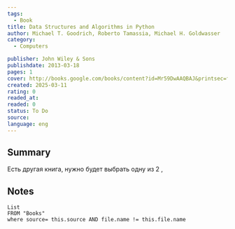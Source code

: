 ```yaml
---
tags:
  - Book
title: Data Structures and Algorithms in Python 
author: Michael T. Goodrich, Roberto Tamassia, Michael H. Goldwasser
category: 
  - Computers

publisher: John Wiley & Sons
publishdate: 2013-03-18
pages: 1
cover: http://books.google.com/books/content?id=Mr59DwAAQBAJ&printsec=frontcover&img=1&zoom=1&source=gbs_api
created: 2025-03-11
rating: 0
readed_at: 
readed: 0
status: To Do
source: 
language: eng
---
```

## Summary
Есть другая книга, нужно будет выбрать одну из 2 , 

## Notes
```dataview
List 
FROM "Books"
where source= this.source AND file.name != this.file.name
```